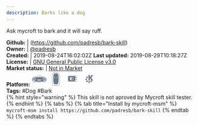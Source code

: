 ```yaml
---
description: Barks like a dog
---
```

Ask mycroft to bark and it will say ruff.

**Github:** | (https://github.com/padresb/bark-skill)  
**Owner:** | [@padresb](https://github.com/padresb)  
**Created:** | 2019-08-24T16:02:02Z  **Last updated:** 2019-08-29T10:18:27Z  
**License:** | [GNU General Public License v3.0](https://api.github.com/licenses/gpl-3.0)  
**Market status:** | [Not in Market](https://market.mycroft.ai/skill/)  
**Platform:**   ![](.gitbook/assets/mark-1-icon.png)  ![](.gitbook/assets/mark-2-icon.png)  ![](.gitbook/assets/picroft-icon.png)  ![](.gitbook/assets/kde.png)   
**Tags:** \#Dog \#Bark   
{% hint style="warning" %}
This skill is not aproved by Mycroft skill tester.
{% endhint %}
  {% tabs %}
{% tab title="Install by mycroft-msm" %}
``` mycroft-msm install https://github.com/padresb/bark-skill```
{% endtab %}
  {% endtabs %}
  